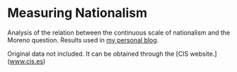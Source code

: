 # Measuring Nationalism

Analysis of the relation between the continuous scale of nationalism and the
Moreno question. Results
used in [my personal blog](http://griverorz.net/blog/2013/10/thresholds/).

Original data not included. It can be obtained through the [CIS website.]
(www.cis.es)




